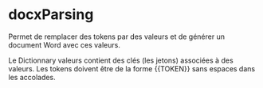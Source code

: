 # docxParsing

Permet de remplacer des tokens par des valeurs et de générer un document Word avec ces valeurs.

Le Dictionnary valeurs contient des clés (les jetons) associées à des valeurs.
Les tokens doivent être de la forme {{TOKEN}} sans espaces dans les accolades.
